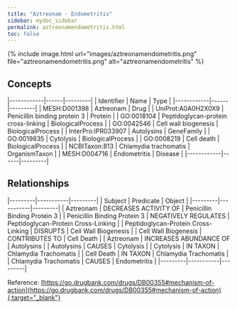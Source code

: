 ```yaml
---
title: "Aztreonam - Endometritis"
sidebar: mydoc_sidebar
permalink: aztreonamendometritis.html
toc: false 
---
```


{% include image.html url="images/aztreonamendometritis.png" file="aztreonamendometritis.png" alt="aztreonamendometritis" %}

## Concepts

|------------|------|---------|
| Identifier | Name | Type    |
|------------|------|---------|
| MESH:D001398 | Aztreonam | Drug |
| UniProt:A0A0H2X0X9 | Penicillin binding protein 3 | Protein |
| GO:0018104 | Peptidoglycan-protein cross-linking | BiologicalProcess |
| GO:0042546 | Cell wall biogenesis | BiologicalProcess |
| InterPro:IPR033907 | Autolysins | GeneFamily |
| GO:0019835 | Cytolysis | BiologicalProcess |
| GO:0008219 | Cell death | BiologicalProcess |
| NCBITaxon:813 | Chlamydia trachomatis | OrganismTaxon |
| MESH:D004716 | Endometritis | Disease |
|------------|------|---------|

## Relationships

|---------|-----------|---------|
| Subject | Predicate | Object  |
|---------|-----------|---------|
| Aztreonam | DECREASES ACTIVITY OF | Penicillin Binding Protein 3 |
| Penicillin Binding Protein 3 | NEGATIVELY REGULATES | Peptidoglycan-Protein Cross-Linking |
| Peptidoglycan-Protein Cross-Linking | DISRUPTS | Cell Wall Biogenesis |
| Cell Wall Biogenesis | CONTRIBUTES TO | Cell Death |
| Aztreonam | INCREASES ABUNDANCE OF | Autolysins |
| Autolysins | CAUSES | Cytolysis |
| Cytolysis | IN TAXON | Chlamydia Trachomatis |
| Cell Death | IN TAXON | Chlamydia Trachomatis |
| Chlamydia Trachomatis | CAUSES | Endometritis |
|---------|-----------|---------|

Reference: [https://go.drugbank.com/drugs/DB00355#mechanism-of-action](https://go.drugbank.com/drugs/DB00355#mechanism-of-action){:target="_blank"}